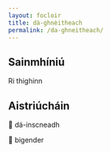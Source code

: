 ```yaml
---
layout: focloir
title: dà-ghnèitheach
permalink: /da-ghneitheach/
---
```


## Sainmhíniú

Ri thighinn

## Aistriúcháin

&#x1f3f4;&#xe0067;&#xe0062;&#xe0073;&#xe0063;&#xe0074;&#xe007f; dá-inscneadh

&#x1f3f4;&#xe0067;&#xe0062;&#xe0065;&#xe006e;&#xe0067;&#xe007f; bigender
